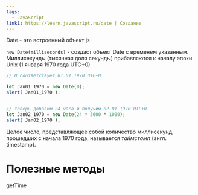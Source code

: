 ```yaml
---
tags:
  - JavaScript
link1: https://learn.javascript.ru/date | Создание
---
```


Date - это встроенный объект js


`new Date(milliseconds)` - создаст объект Date с временем указанным.
Миллисекунды (тысячная доля секунды) прибавляются к началу эпохи Unix (1 января 1970 года UTC+0)

```js
// 0 соответствует 01.01.1970 UTC+0

let Jan01_1970 = new Date(0);
alert( Jan01_1970 );
  

// теперь добавим 24 часа и получим 02.01.1970 UTC+0
let Jan02_1970 = new Date(24 * 3600 * 1000);
alert( Jan02_1970 );
```

Целое число, представляющее собой количество миллисекунд, прошедших с начала 1970 года, называется _таймстамп_ (англ. timestamp).


# Полезные методы

getTime



